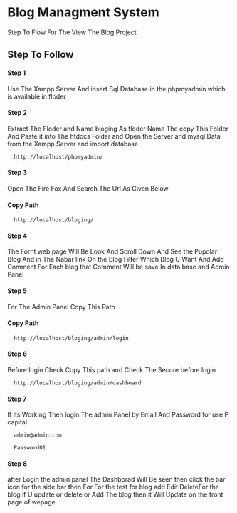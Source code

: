 
# Blog Managment System
Step To Flow For The View The Blog Project



## Step To Follow

#### Step 1

Use The Xampp Server  And insert Sql Database in the phpmyadmin  which is available in floder
#### Step 2
Extract The Floder and Name bloging As floder Name The copy This Folder And Paste it into The htdocs Folder and Open the Server and mysql Data from the Xampp Server and import database

```http
  http://localhost/phpmyadmin/
```

#### Step 3
Open The Fire Fox And Search The Url As Given Below

#### Copy Path 

```http
  http://localhost/bloging/
```
#### Step 4
The Fornt web page Will Be Look  And Scroll Down And See the Pupolar Blog And in The Nabar link On the Blog Filter Which Blog U Want And Add Comment For Each blog that Comment Will be save In data base and Admin Panel
#### Step 5
For The Admin Panel Copy This Path

#### Copy Path

```http
  http://localhost/bloging/admin/login
```
#### Step 6
Before login Check Copy This path and Check The Secure before login
```http
  http://localhost/bloging/admin/dashboard
```
#### Step 7
If Its Working Then login The admin Panel by Email And Password for use P capital
```http
  admin@admin.com
```
```http
  Password01
```
#### Step 8
after Login the admin panel The Dashborad Will Be seen
then click the bar icon for the side bar then For For the test for blog add Edit DeleteFor the blog if U update or delete or Add The blog then it Will Update on the front page of wepage
